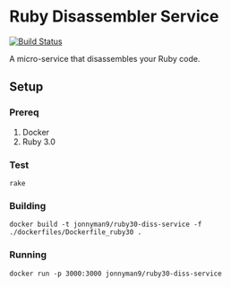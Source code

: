# Ruby Disassembler Service
[![Build Status](https://travis-ci.org/jkeam/ruby_disassembler_service.svg?branch=master)](https://travis-ci.org/jkeam/ruby_disassembler_service)

A micro-service that disassembles your Ruby code.

## Setup

### Prereq
1. Docker
2. Ruby 3.0

### Test
```
rake
```

### Building
```
docker build -t jonnyman9/ruby30-diss-service -f ./dockerfiles/Dockerfile_ruby30 .
```

### Running
```
docker run -p 3000:3000 jonnyman9/ruby30-diss-service
```
